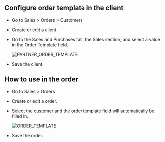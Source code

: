 Configure order template in the client
---------------

- Go to Sales > Orders > Customers
- Create or edit a client.
- Go to the Sales and Purchases tab,
  the Sales section, and select a value in the Order Template field.

  ![PARTNER_ORDER_TEMPLATE](/sale_partner_order_template/static/img/readme/PARTNER_ORDER_TEMPLATE.png)

- Save the client.

How to use in the order
---------------

- Go to Sales > Orders
- Create or edit a order.
- Select the customer and the order template field will automatically be filled in.

  ![ORDER_TEMPLATE](/sale_partner_order_template/static/img/readme/ORDER_TEMPLATE.png)

- Save the order.
